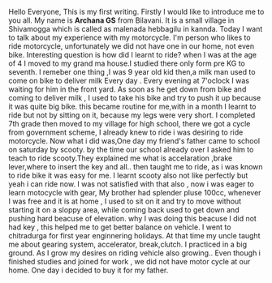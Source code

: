Hello Everyone,
This is my first writing. Firstly I would like to introduce me to you all. My name is **Archana GS** from Bilavani.
It is a small village in Shivamogga which is called as malenada hebbagilu in kannda. Today I want to talk about my experience with my motorcycle.
I'm person who likes to ride motorcycle, unfortunately we did not have one in our home, not even bike. Interesting question is how did I learnt to ride?
when I was at the age of 4 I moved to my grand ma house.I studied there only form pre KG to seventh. I remeber one thing ,I was 9 year old kid then,a milk man used to come on bike to deliver milk Every day . 
Every evening at 7'oclock I was waiting for him in the front yard. As soon as he get down from bike and coming to deliver milk , I used to take his bike and try to push it up because it was quite big bike.
this became routine for me,with in a month I learnt to ride but not by sitting on it, because my legs were very short. I completed 7th grade then moved to my village for high school,
there we got a cycle from government scheme, I already knew to ride i was desiring to ride motorcycle. Now what i did was,One day my friend's father came to school 
on saturday by scooty. by the time our school already over I asked him to teach to ride scooty.They explained me what is accelaration ,brake lever,where to insert the key and all..
then taught me to ride, as i was known to ride bike it was easy for me. I learnt scooty also not like perfectly but yeah i can ride now. I was not satisfied with that also ,
now i was eager to learn motocycle with gear, My brother had splender pluse 100cc, whenever I was free and it is at home , I used to sit on it and try to move without starting it
on a sloppy area, while coming back used to get down and pushing hard beacuse of elevation. why I was doing this beacuse I did not had key , this helped me to get better balance on vehicle.
I went to chitradurga for first year enginnering holidays. At that time my uncle taught me about gearing system, accelerator, break,clutch. I practiced in a big ground. 
As I grow my desires on riding vehicle also growing..
Even though i finished studies and joined for work , we did not have motor cycle at our home. One day i decided to buy it for my father. 
